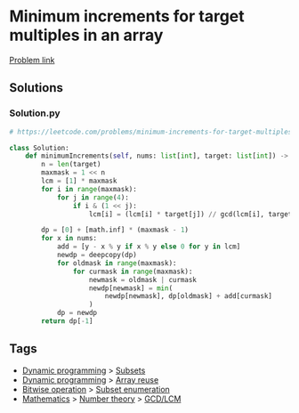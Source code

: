 # Minimum increments for target multiples in an array

[Problem link](https://leetcode.com/problems/minimum-increments-for-target-multiples-in-an-array/)

## Solutions


### Solution.py
```py
# https://leetcode.com/problems/minimum-increments-for-target-multiples-in-an-array/

class Solution:
    def minimumIncrements(self, nums: list[int], target: list[int]) -> int:
        n = len(target)
        maxmask = 1 << n
        lcm = [1] * maxmask
        for i in range(maxmask):
            for j in range(4):
                if i & (1 << j):
                    lcm[i] = (lcm[i] * target[j]) // gcd(lcm[i], target[j])

        dp = [0] + [math.inf] * (maxmask - 1)
        for x in nums:
            add = [y - x % y if x % y else 0 for y in lcm]
            newdp = deepcopy(dp)
            for oldmask in range(maxmask):
                for curmask in range(maxmask):
                    newmask = oldmask | curmask
                    newdp[newmask] = min(
                        newdp[newmask], dp[oldmask] + add[curmask]
                    )
            dp = newdp
        return dp[-1]
```
## Tags

* [Dynamic programming](/Collections/dynamic-programming.md#dynamic-programming) > [Subsets](/Collections/dynamic-programming.md#subsets)
* [Dynamic programming](/Collections/dynamic-programming.md#dynamic-programming) > [Array reuse](/Collections/dynamic-programming.md#array-reuse)
* [Bitwise operation](/Collections/bitwise-operation.md#bitwise-operation) > [Subset enumeration](/Collections/bitwise-operation.md#subset-enumeration)
* [Mathematics](/Collections/mathematics.md#mathematics) > [Number theory](/Collections/mathematics.md#number-theory) > [GCD/LCM](/Collections/mathematics.md#gcd-lcm)
